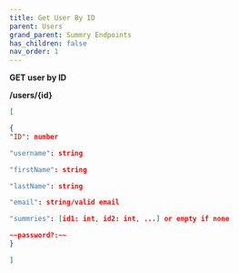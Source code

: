 ```yaml
---
title: Get User By ID
parent: Users
grand_parent: Summry Endpoints
has_children: false
nav_order: 1
---
```


**GET user by ID**

**/users/{id}**

```json
[

{
"ID": number

"username": string

"firstName": string

"lastName": string

"email": string/valid email

"summries": [id1: int, id2: int, ...] or empty if none

~~password?:~~
}

]
```